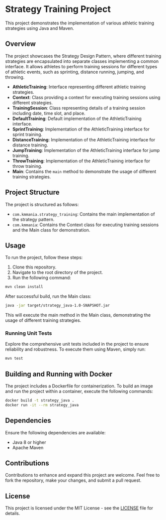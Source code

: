 # Strategy Training Project

This project demonstrates the implementation of various athletic training strategies using Java and Maven.

## Overview

The project showcases the Strategy Design Pattern, where different training strategies are encapsulated into separate
classes implementing a common interface. It allows athletes to perform training sessions for different types of athletic
events, such as sprinting, distance running, jumping, and throwing.

- **AthleticTraining**: Interface representing different athletic training strategies.
- **Context**: Class providing a context for executing training sessions using different strategies.
- **TrainingSession**: Class representing details of a training session including date, time slot, and place.
- **DefaultTraining**: Default implementation of the AthleticTraining interface.
- **SprintTraining**: Implementation of the AthleticTraining interface for sprint training.
- **DistanceTraining**: Implementation of the AthleticTraining interface for distance training.
- **JumpTraining**: Implementation of the AthleticTraining interface for jump training.
- **ThrowTraining**: Implementation of the AthleticTraining interface for throw training.
- **Main**: Contains the `main` method to demonstrate the usage of different training strategies.

## Project Structure

The project is structured as follows:

- `com.kmmania.strategy_training`: Contains the main implementation of the strategy pattern.
- `com.kmmania`: Contains the Context class for executing training sessions and the Main class for demonstration.

## Usage

To run the project, follow these steps:

1. Clone this repository.
2. Navigate to the root directory of the project.
3. Run the following command:

```bash
mvn clean install
```

After successful build, run the Main class:

```bash
java -jar target/strategy_java-1.0-SNAPSHOT.jar
```

This will execute the main method in the Main class, demonstrating the usage of different training strategies.

### Running Unit Tests

Explore the comprehensive unit tests included in the project to ensure reliability and robustness. To execute them using
Maven, simply run:

```bash
mvn test
```

## Building and Running with Docker

The project includes a Dockerfile for containerization. To build an image and run the project within a container,
execute the following commands:

```bash
docker build -t strategy_java .
docker run -it --rm strategy_java
```

## Dependencies

Ensure the following dependencies are available:

- Java 8 or higher
- Apache Maven

## Contributions

Contributions to enhance and expand this project are welcome. Feel free to fork the repository, make your changes, and
submit a pull request.

## License

This project is licensed under the MIT License - see the [LICENSE](LICENSE) file for details.
